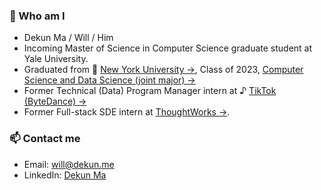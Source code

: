 ### 🙋‍ Who am I
+ Dekun Ma / Will / Him
+ Incoming Master of Science in Computer Science graduate student at  Yale University.
+ Graduated from 🗽&nbsp;[New York University →](https://nyu.edu), Class of 2023, [Computer Science and Data Science (joint major) →](https://cs.nyu.edu/home/undergrad/major_programs.html)
+ Former Technical (Data) Program Manager intern at ♪ [TikTok (ByteDance) →](https://www.tiktok.com/about?lang=en)
+ Former Full-stack SDE intern at [ThoughtWorks →](https://www.thoughtworks.com/).

### 📫 Contact me
<!-- + Wechat: Magnoliae_Flos -->
+ Email: will@dekun.me
+ LinkedIn: [Dekun Ma](https://www.linkedin.com/in/dekunma)

<!-- ### 📚 GitHub Stats
![GitHub Stats](https://github-readme-stats.vercel.app/api?username=dekunma&show_icons=true&theme=dracula)

### 💻 My Most Used Languages
![My most used language](https://github-readme-stats.vercel.app/api/top-langs/?username=dekunma&layout=compact&theme=dracula) -->
